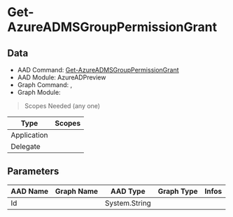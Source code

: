 # Get-AzureADMSGroupPermissionGrant

> 

## Data

+ AAD Command: [Get-AzureADMSGroupPermissionGrant](https://docs.microsoft.com/en-us/powershell/module/AzureADPreview/Get-AzureADMSGroupPermissionGrant)
+ AAD Module: AzureADPreview
+ Graph Command: [](), []()
+ Graph Module: 

> Scopes Needed (any one)

|Type|Scopes|
|---|---|
|Application||
|Delegate||

## Parameters

|AAD Name|Graph Name|AAD Type|Graph Type|Infos|
|---|---|---|---|---|
|Id||System.String|||

